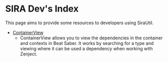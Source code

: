 # SIRA Dev's Index

This page aims to provide some resources to developers using SiraUtil.

- [ContainerView](https://container.project-sira.tech/)
  - ContainerView allows you to view the dependencies in the container and contexts in Beat Saber. It works by searching for a type and viewing where it can be used a dependency when working with Zenject.
